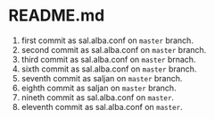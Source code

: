 # README.md

1. first commit as sal.alba.conf on `master` branch.
2. second commit as sal.alba.conf on `master` branch.
3. third commit as sal.alba.conf on `master` brnach.
5. sixth commit as sal.alba.conf on `master` branch.
6. seventh commit as saljan on `master` branch.
7. eighth commit as saljan on `master` branch.
8. nineth commit as sal.alba.conf on `master`.
9. eleventh commit as sal.alba.conf on `master`.
